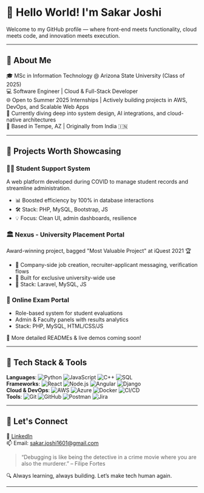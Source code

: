 # 👋 Hello World! I'm Sakar Joshi

Welcome to my GitHub profile — where front-end meets functionality, cloud meets code, and innovation meets execution.

---

## 💼 About Me

🎓 MSc in Information Technology @ Arizona State University (Class of 2025)  
💻 Software Engineer | Cloud & Full-Stack Developer  
🌐 Open to Summer 2025 Internships | Actively building projects in AWS, DevOps, and Scalable Web Apps  
🌱 Currently diving deep into system design, AI integrations, and cloud-native architectures  
📍 Based in Tempe, AZ | Originally from India 🇮🇳

---

## 🚀 Projects Worth Showcasing

### 🧑‍🎓 Student Support System  
A web platform developed during COVID to manage student records and streamline administration.  
- 📊 Boosted efficiency by 100% in database interactions  
- 🛠 Stack: PHP, MySQL, Bootstrap, JS  
- 💡 Focus: Clean UI, admin dashboards, resilience

### 🏛️ Nexus - University Placement Portal  
Award-winning project, bagged "Most Valuable Project" at iQuest 2021 🏆  
- 🧩 Company-side job creation, recruiter-applicant messaging, verification flows  
- 📲 Built for exclusive university-wide use  
- 🔧 Stack: Laravel, MySQL, JS

### 🧪 Online Exam Portal  
- Role-based system for student evaluations  
- Admin & Faculty panels with results analytics  
- Stack: PHP, MySQL, HTML/CSS/JS

📁 More detailed READMEs & live demos coming soon! 

---

## 🔧 Tech Stack & Tools

**Languages**: ![Python](https://img.shields.io/badge/-Python-blue) ![JavaScript](https://img.shields.io/badge/-JavaScript-yellow) ![C++](https://img.shields.io/badge/-C++-00599C) ![SQL](https://img.shields.io/badge/-SQL-lightgrey)  
**Frameworks**: ![React](https://img.shields.io/badge/-React-61DAFB) ![Node.js](https://img.shields.io/badge/-Node.js-green) ![Angular](https://img.shields.io/badge/-Angular-red) ![Django](https://img.shields.io/badge/-Django-darkgreen)  
**Cloud & DevOps**: ![AWS](https://img.shields.io/badge/-AWS-orange) ![Azure](https://img.shields.io/badge/-Azure-blue) ![Docker](https://img.shields.io/badge/-Docker-2496ED) ![CI/CD](https://img.shields.io/badge/-CI%2FCD-lightgrey)  
**Tools**: ![Git](https://img.shields.io/badge/-Git-orange) ![GitHub](https://img.shields.io/badge/-GitHub-black) ![Postman](https://img.shields.io/badge/-Postman-orange) ![Jira](https://img.shields.io/badge/-Jira-blue)

---

## 🤝 Let's Connect

🔗 [LinkedIn](https://linkedin.com/in/sakar-joshi/)  
📫 Email: sakar.joshi1601@gmail.com  


> “Debugging is like being the detective in a crime movie where you are also the murderer.” – Filipe Fortes


🔍 Always learning, always building. Let’s make tech human again.

---
